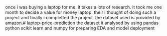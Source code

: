 once i was buying a laptop for me. it takes a lots of research. it took me one month to decide a value for money laptop. their i thought of doing such a project and finally i completted the project. the dataset used is provided by amazon.# laptop-price-prediction
the dataset it analysed by using pandas python scikit learn and numpy for preparing EDA and model deployment
